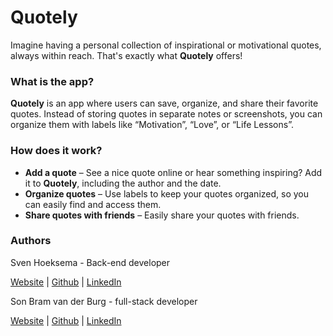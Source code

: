 # Quotely

Imagine having a personal collection of inspirational or motivational quotes, always within reach. That's exactly what **Quotely** offers!

### What is the app?

**Quotely** is an app where users can save, organize, and share their favorite quotes. Instead of storing quotes in separate notes or screenshots, you can organize them with labels like “Motivation”, “Love”, or “Life Lessons”.

### How does it work?

-   **Add a quote** – See a nice quote online or hear something inspiring? Add it to **Quotely**, including the author and the date.
-   **Organize quotes** – Use labels to keep your quotes organized, so you can easily find and access them.
-   **Share quotes with friends** – Easily share your quotes with friends.

### Authors

Sven Hoeksema - Back-end developer

[Website](https://snevver.github.io/) | [Github](https://github.com/Snevver) | [LinkedIn](https://www.linkedin.com/in/sven-hoeksema/)

Son Bram van der Burg - full-stack developer

[Website](https://vdburg.site/) | [Github](https://github.com/Penguin-09) | [LinkedIn](https://www.linkedin.com/in/son-bram/)
